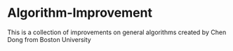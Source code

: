 # Algorithm-Improvement
This is a collection of improvements on general algorithms created by Chen Dong from Boston University
